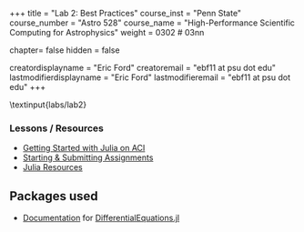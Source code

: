 +++
title = "Lab 2: Best Practices"
course_inst = "Penn State"
course_number = "Astro 528"
course_name = "High-Performance Scientific Computing for Astrophysics"
weight = 0302  # 03nn

chapter= false
hidden = false

creatordisplayname = "Eric Ford"
creatoremail = "ebf11 at psu dot edu"
lastmodifierdisplayname = "Eric Ford"
lastmodifieremail = "ebf11 at psu dot edu"
+++

\textinput{labs/lab2}


### Lessons / Resources
- [Getting Started with Julia on ACI](/tips/aci)
- [Starting & Submitting Assignments](/tips/submitting)
- [Julia Resources](/resources/julia)
## Packages used
- [Documentation](http://docs.juliadiffeq.org/stable/) for [DifferentialEquations.jl](https://github.com/JuliaDiffEq/DifferentialEquations.jl)

